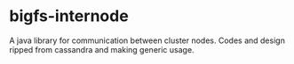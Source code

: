 bigfs-internode
===============

A java library  for communication between cluster nodes. Codes and design ripped from cassandra and making generic usage. 